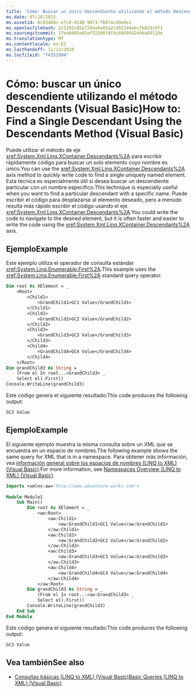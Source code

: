 ```yaml
---
title: 'Cómo: Buscar un único descendiente utilizando el método Descendants'
ms.date: 07/20/2015
ms.assetid: 0c03468c-efc8-4140-98f3-fb67acd9e8e1
ms.openlocfilehash: 1c1192c85a7244a9a03a2cd55144abcfb02dcbf1
ms.sourcegitcommit: 17ee6605e01ef32506f8fdc686954244ba6911de
ms.translationtype: MT
ms.contentlocale: es-ES
ms.lasthandoff: 11/22/2019
ms.locfileid: "74352994"
---
```

# <a name="how-to-find-a-single-descendant-using-the-descendants-method-visual-basic"></a><span data-ttu-id="22b46-102">Cómo: buscar un único descendiente utilizando el método Descendants (Visual Basic)</span><span class="sxs-lookup"><span data-stu-id="22b46-102">How to: Find a Single Descendant Using the Descendants Method (Visual Basic)</span></span>
<span data-ttu-id="22b46-103">Puede utilizar el método de eje <xref:System.Xml.Linq.XContainer.Descendants%2A> para escribir rápidamente código para buscar un solo elemento cuyo nombre es único.</span><span class="sxs-lookup"><span data-stu-id="22b46-103">You can use the <xref:System.Xml.Linq.XContainer.Descendants%2A> axis method to quickly write code to find a single uniquely named element.</span></span> <span data-ttu-id="22b46-104">Esta técnica es especialmente útil si desea buscar un descendiente particular con un nombre específico.</span><span class="sxs-lookup"><span data-stu-id="22b46-104">This technique is especially useful when you want to find a particular descendant with a specific name.</span></span> <span data-ttu-id="22b46-105">Puede escribir el código para desplazarse al elemento deseado, pero a menudo resulta más rápido escribir el código usando el eje <xref:System.Xml.Linq.XContainer.Descendants%2A>.</span><span class="sxs-lookup"><span data-stu-id="22b46-105">You could write the code to navigate to the desired element, but it is often faster and easier to write the code using the <xref:System.Xml.Linq.XContainer.Descendants%2A> axis.</span></span>  
  
## <a name="example"></a><span data-ttu-id="22b46-106">Ejemplo</span><span class="sxs-lookup"><span data-stu-id="22b46-106">Example</span></span>  
 <span data-ttu-id="22b46-107">Este ejemplo utiliza el operador de consulta estándar <xref:System.Linq.Enumerable.First%2A>.</span><span class="sxs-lookup"><span data-stu-id="22b46-107">This example uses the <xref:System.Linq.Enumerable.First%2A> standard query operator.</span></span>  
  
```vb  
Dim root As XElement = _  
    <Root>  
        <Child1>  
            <GrandChild1>GC1 Value</GrandChild1>  
        </Child1>  
        <Child2>  
            <GrandChild2>GC2 Value</GrandChild2>  
        </Child2>  
        <Child3>  
            <GrandChild3>GC3 Value</GrandChild3>  
        </Child3>  
        <Child4>  
            <GrandChild4>GC4 Value</GrandChild4>  
        </Child4>  
    </Root>  
Dim grandChild3 As String = _  
    (From el In root...<GrandChild3> _  
    Select el).First()  
Console.WriteLine(grandChild3)  
```  
  
 <span data-ttu-id="22b46-108">Este código genera el siguiente resultado:</span><span class="sxs-lookup"><span data-stu-id="22b46-108">This code produces the following output:</span></span>  
  
```console  
GC3 Value  
```  
  
## <a name="example"></a><span data-ttu-id="22b46-109">Ejemplo</span><span class="sxs-lookup"><span data-stu-id="22b46-109">Example</span></span>  
 <span data-ttu-id="22b46-110">El siguiente ejemplo muestra la misma consulta sobre un XML que se encuentra en un espacio de nombres.</span><span class="sxs-lookup"><span data-stu-id="22b46-110">The following example shows the same query for XML that is in a namespace.</span></span> <span data-ttu-id="22b46-111">Para obtener más información, vea [información general sobre los espacios de nombres (LINQ to XML) (Visual Basic)](namespaces-overview-linq-to-xml.md).</span><span class="sxs-lookup"><span data-stu-id="22b46-111">For more information, see [Namespaces Overview (LINQ to XML) (Visual Basic)](namespaces-overview-linq-to-xml.md).</span></span>  
  
```vb  
Imports <xmlns:aw='http://www.adventure-works.com'>  
  
Module Module1  
    Sub Main()  
        Dim root As XElement = _  
            <aw:Root>  
                <aw:Child1>  
                    <aw:GrandChild1>GC1 Value</aw:GrandChild1>  
                </aw:Child1>  
                <aw:Child2>  
                    <aw:GrandChild2>GC2 Value</aw:GrandChild2>  
                </aw:Child2>  
                <aw:Child3>  
                    <aw:GrandChild3>GC3 Value</aw:GrandChild3>  
                </aw:Child3>  
                <aw:Child4>  
                    <aw:GrandChild4>GC4 Value</aw:GrandChild4>  
                </aw:Child4>  
            </aw:Root>  
        Dim grandChild3 As String = _  
            (From el In root...<aw:GrandChild3> _  
            Select el).First()  
        Console.WriteLine(grandChild3)  
    End Sub  
End Module  
```  
  
 <span data-ttu-id="22b46-112">Este código genera el siguiente resultado:</span><span class="sxs-lookup"><span data-stu-id="22b46-112">This code produces the following output:</span></span>  
  
```console  
GC3 Value  
```  
  
## <a name="see-also"></a><span data-ttu-id="22b46-113">Vea también</span><span class="sxs-lookup"><span data-stu-id="22b46-113">See also</span></span>

- [<span data-ttu-id="22b46-114">Consultas básicas (LINQ to XML) (Visual Basic)</span><span class="sxs-lookup"><span data-stu-id="22b46-114">Basic Queries (LINQ to XML) (Visual Basic)</span></span>](../../../../visual-basic/programming-guide/concepts/linq/basic-queries-linq-to-xml.md)
